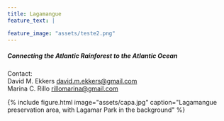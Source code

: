 ```yaml
---
title: Lagamangue
feature_text: |

feature_image: "assets/teste2.png"
---  
```

  
##### Connecting the Atlantic Rainforest to the Atlantic Ocean  
  

Contact:  
David M. Ekkers  <david.m.ekkers@gmail.com>  
Marina C. Rillo  <rillomarina@gmail.com>  


{% include figure.html image="assets/capa.jpg" caption="Lagamangue preservation area, with Lagamar Park in the background" %}
